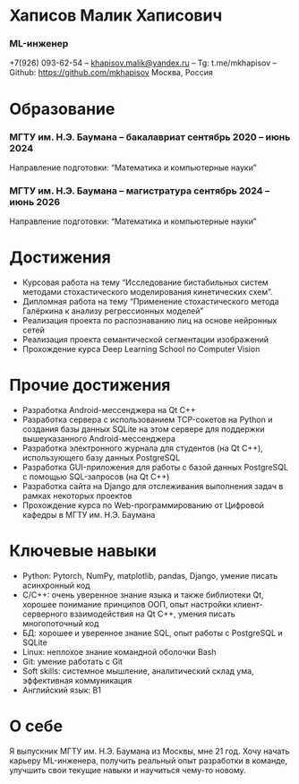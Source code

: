 # Хаписов Малик Хаписович
### ML-инженер
+7(926) 093-62-54 – khapisov.malik@yandex.ru – Tg: t.me/mkhapisov – Github: https://github.com/mkhapisov
Москва, Россия
# Образование
### МГТУ им. Н.Э. Баумана – бакалавриат	          сентябрь 2020 – июнь 2024
Направление подготовки: “Математика и компьютерные науки”
### МГТУ им. Н.Э. Баумана – магистратура      сентябрь 2024 – июнь 2026
Направление подготовки: “Математика и компьютерные науки”
# Достижения
- Курсовая работа на тему “Исследование бистабильных систем методами стохастического моделирования кинетических схем”.
- Дипломная работа на тему “Применение стохастического метода Галёркина к анализу регрессионных моделей”
- Реализация проекта по распознаванию лиц на основе нейронных сетей
- Реализация проекта семантической сегментации изображений
- Прохождение курса Deep Learning School по Computer Vision
# Прочие достижения
- Разработка Android-мессенджера на Qt C++
- Разработка сервера с использованием TCP-сокетов на Python и создания базы данных SQLite на этом сервере для поддержки вышеуказанного Android-мессенджера
- Разработка электронного журнала для студентов (на Qt C++), использующего базу данных PostgreSQL
- Разработка GUI-приложения для работы с базой данных PostgreSQL с помощью SQL-запросов (на Qt C++)
- Разработка сайта на Django для отслеживания выполнения задач в рамках некоторых проектов
- Прохождение курса по Web-программированию от Цифровой кафедры в МГТУ им. Н.Э. Баумана
# Ключевые навыки
- Python: Pytorch, NumPy, matplotlib, pandas, Django, умение писать асинхронный код
- C/С++: очень уверенное знание языка и также библиотеки Qt, хорошее понимание принципов ООП, опыт настройки клиент-серверного взаимодействия на Qt C++, умения писать многопоточный код
- БД: хорошее и уверенное знание SQL, опыт работы с PostgreSQL и SQLite
- Linux: неплохое знание командной оболочки Bash
- Git: умение работать с Git
- Soft skills: системное мышление, аналитический склад ума, эффективная коммуникация
- Английский язык: B1
# О себе
Я выпускник МГТУ им. Н.Э. Баумана из Москвы, мне 21 год. Хочу начать карьеру ML-инженера, получить реальный опыт разработки в команде, улучшить свои текущие навыки и научиться чему-то новому.
